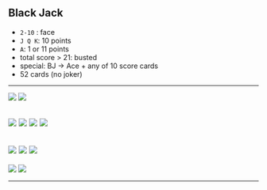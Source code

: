 ## Black Jack

- `2-10` : face
- `J Q K`: 10 points
- `A`: 1 or 11 points
- total score > 21: busted
- special: BJ -> Ace + any of 10 score cards
- 52 cards (no joker)
---
![](img/2023-02-08-23-20-11.png)
![](img/2023-02-08-23-20-27.png)

![](img/2023-02-08-23-21-16.png)
![](img/2023-02-08-23-21-39.png)
![](img/2023-02-08-23-22-22.png)
![](img/2023-02-08-23-22-45.png)
---
![](img/2023-02-08-23-23-19.png)
![](img/2023-02-08-23-23-35.png)
![](img/2023-02-08-23-23-52.png)
---

![](img/2023-02-08-23-24-15.png)
![](img/2023-02-08-23-24-28.png)

---


